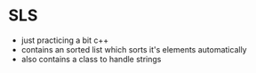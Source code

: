 # SLS
* just practicing a bit c++ 
* contains an sorted list which sorts it's elements automatically 
* also contains a class to handle strings

